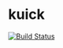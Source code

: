 # kuick

[![Build Status](https://github.com/gokoan/kuick/workflows/CI+with+Gradle/badge.svg)](https://travis-ci.org/NoSpoonLab/kuick)
